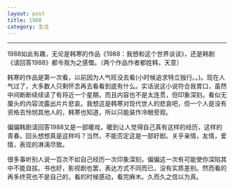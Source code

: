 ```yaml
---
layout: post
title: 1988
category: 生活
---
```

---

​      1988如此有趣，无论是韩寒的作品《1988：我想和这个世界谈谈》，还是韩剧《请回答1988》都令我为之感慨。（两个作品作者都姓韩，天意）

​      韩寒的作品是第一次看，以前因为人气旺没去看(小时候追求特立独行。。)。现在人气过了，大多数人只剩怀念再去看看到底有什么。实话说这小说符合我胃口，虽然中间断断续续读了有将近一个星期，而且内容也不是太连贯，但印象深刻。看似无厘头的内容流露出片片悲哀。我想这是韩寒对现代世人的悲哀吧，但一个人是没有资格去怜悯其他人的，韩寒也知道，所以只能装作冷眼旁观。

​       偏偏韩剧请回答1988又是一部暖戏，暖到让人觉得自己真有这样的经历，这样的青春。回头想想真是这样吗？当然，不能否定这是一部好剧。关乎亲情，友情，爱情，表现的淋漓尽致。

​         很多事听别人说一百次不如自己经历一次印象深刻，偏偏这一次有可能使你深陷其中不能自拔。书也好，影视剧也罢，表达方式不同而已，没有实质差别。然而看的再多终究也不是自己的，看的时候感动，看完麻木。久而久之信以为真。